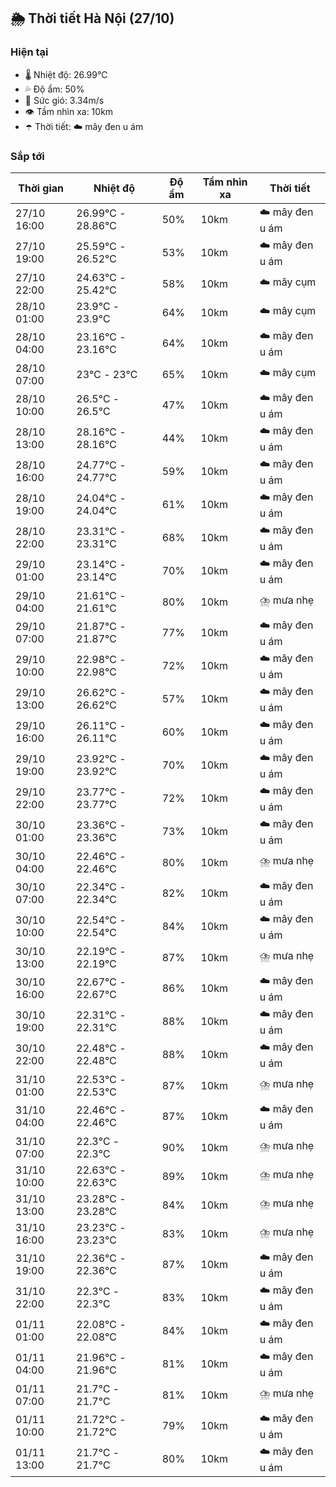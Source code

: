 ## 🌦️ Thời tiết Hà Nội (27/10)

### Hiện tại

- 🌡️ Nhiệt độ: 26.99℃
- 💦 Độ ẩm: 50%
- 💨 Sức gió: 3.34m/s
- 👁️ Tầm nhìn xa: 10km
- ☂️ Thời tiết: ☁️ mây đen u ám

### Sắp tới

| Thời gian | Nhiệt độ | Độ ẩm | Tầm nhìn xa | Thời tiết |
| --- | --- | --- | --- | --- |
| 27/10 16:00 | 26.99℃ - 28.86℃ | 50% | 10km | ☁️ mây đen u ám |
| 27/10 19:00 | 25.59℃ - 26.52℃ | 53% | 10km | ☁️ mây đen u ám |
| 27/10 22:00 | 24.63℃ - 25.42℃ | 58% | 10km | ☁️ mây cụm |
| 28/10 01:00 | 23.9℃ - 23.9℃ | 64% | 10km | ☁️ mây cụm |
| 28/10 04:00 | 23.16℃ - 23.16℃ | 64% | 10km | ☁️ mây đen u ám |
| 28/10 07:00 | 23℃ - 23℃ | 65% | 10km | ☁️ mây cụm |
| 28/10 10:00 | 26.5℃ - 26.5℃ | 47% | 10km | ☁️ mây đen u ám |
| 28/10 13:00 | 28.16℃ - 28.16℃ | 44% | 10km | ☁️ mây đen u ám |
| 28/10 16:00 | 24.77℃ - 24.77℃ | 59% | 10km | ☁️ mây đen u ám |
| 28/10 19:00 | 24.04℃ - 24.04℃ | 61% | 10km | ☁️ mây đen u ám |
| 28/10 22:00 | 23.31℃ - 23.31℃ | 68% | 10km | ☁️ mây đen u ám |
| 29/10 01:00 | 23.14℃ - 23.14℃ | 70% | 10km | ☁️ mây đen u ám |
| 29/10 04:00 | 21.61℃ - 21.61℃ | 80% | 10km | ⛈️ mưa nhẹ |
| 29/10 07:00 | 21.87℃ - 21.87℃ | 77% | 10km | ☁️ mây đen u ám |
| 29/10 10:00 | 22.98℃ - 22.98℃ | 72% | 10km | ☁️ mây đen u ám |
| 29/10 13:00 | 26.62℃ - 26.62℃ | 57% | 10km | ☁️ mây đen u ám |
| 29/10 16:00 | 26.11℃ - 26.11℃ | 60% | 10km | ☁️ mây đen u ám |
| 29/10 19:00 | 23.92℃ - 23.92℃ | 70% | 10km | ☁️ mây đen u ám |
| 29/10 22:00 | 23.77℃ - 23.77℃ | 72% | 10km | ☁️ mây đen u ám |
| 30/10 01:00 | 23.36℃ - 23.36℃ | 73% | 10km | ☁️ mây đen u ám |
| 30/10 04:00 | 22.46℃ - 22.46℃ | 80% | 10km | ⛈️ mưa nhẹ |
| 30/10 07:00 | 22.34℃ - 22.34℃ | 82% | 10km | ☁️ mây đen u ám |
| 30/10 10:00 | 22.54℃ - 22.54℃ | 84% | 10km | ☁️ mây đen u ám |
| 30/10 13:00 | 22.19℃ - 22.19℃ | 87% | 10km | ⛈️ mưa nhẹ |
| 30/10 16:00 | 22.67℃ - 22.67℃ | 86% | 10km | ☁️ mây đen u ám |
| 30/10 19:00 | 22.31℃ - 22.31℃ | 88% | 10km | ☁️ mây đen u ám |
| 30/10 22:00 | 22.48℃ - 22.48℃ | 88% | 10km | ☁️ mây đen u ám |
| 31/10 01:00 | 22.53℃ - 22.53℃ | 87% | 10km | ⛈️ mưa nhẹ |
| 31/10 04:00 | 22.46℃ - 22.46℃ | 87% | 10km | ☁️ mây đen u ám |
| 31/10 07:00 | 22.3℃ - 22.3℃ | 90% | 10km | ⛈️ mưa nhẹ |
| 31/10 10:00 | 22.63℃ - 22.63℃ | 89% | 10km | ⛈️ mưa nhẹ |
| 31/10 13:00 | 23.28℃ - 23.28℃ | 84% | 10km | ⛈️ mưa nhẹ |
| 31/10 16:00 | 23.23℃ - 23.23℃ | 83% | 10km | ⛈️ mưa nhẹ |
| 31/10 19:00 | 22.36℃ - 22.36℃ | 87% | 10km | ☁️ mây đen u ám |
| 31/10 22:00 | 22.3℃ - 22.3℃ | 83% | 10km | ☁️ mây đen u ám |
| 01/11 01:00 | 22.08℃ - 22.08℃ | 84% | 10km | ☁️ mây đen u ám |
| 01/11 04:00 | 21.96℃ - 21.96℃ | 81% | 10km | ☁️ mây đen u ám |
| 01/11 07:00 | 21.7℃ - 21.7℃ | 81% | 10km | ⛈️ mưa nhẹ |
| 01/11 10:00 | 21.72℃ - 21.72℃ | 79% | 10km | ☁️ mây đen u ám |
| 01/11 13:00 | 21.7℃ - 21.7℃ | 80% | 10km | ☁️ mây đen u ám |
